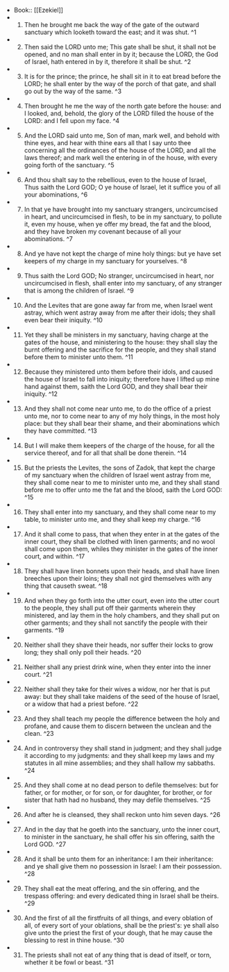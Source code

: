 - Book:: [[Ezekiel]]
- 1. Then he brought me back the way of the gate of the outward sanctuary which looketh toward the east; and it was shut. ^1
- 2. Then said the LORD unto me; This gate shall be shut, it shall not be opened, and no man shall enter in by it; because the LORD, the God of Israel, hath entered in by it, therefore it shall be shut. ^2
- 3. It is for the prince; the prince, he shall sit in it to eat bread before the LORD; he shall enter by the way of the porch of that gate, and shall go out by the way of the same. ^3
- 4. Then brought he me the way of the north gate before the house: and I looked, and, behold, the glory of the LORD filled the house of the LORD: and I fell upon my face. ^4
- 5. And the LORD said unto me, Son of man, mark well, and behold with thine eyes, and hear with thine ears all that I say unto thee concerning all the ordinances of the house of the LORD, and all the laws thereof; and mark well the entering in of the house, with every going forth of the sanctuary. ^5
- 6. And thou shalt say to the rebellious, even to the house of Israel, Thus saith the Lord GOD; O ye house of Israel, let it suffice you of all your abominations, ^6
- 7. In that ye have brought into my sanctuary strangers, uncircumcised in heart, and uncircumcised in flesh, to be in my sanctuary, to pollute it, even my house, when ye offer my bread, the fat and the blood, and they have broken my covenant because of all your abominations. ^7
- 8. And ye have not kept the charge of mine holy things: but ye have set keepers of my charge in my sanctuary for yourselves. ^8
- 9. Thus saith the Lord GOD; No stranger, uncircumcised in heart, nor uncircumcised in flesh, shall enter into my sanctuary, of any stranger that is among the children of Israel. ^9
- 10. And the Levites that are gone away far from me, when Israel went astray, which went astray away from me after their idols; they shall even bear their iniquity. ^10
- 11. Yet they shall be ministers in my sanctuary, having charge at the gates of the house, and ministering to the house: they shall slay the burnt offering and the sacrifice for the people, and they shall stand before them to minister unto them. ^11
- 12. Because they ministered unto them before their idols, and caused the house of Israel to fall into iniquity; therefore have I lifted up mine hand against them, saith the Lord GOD, and they shall bear their iniquity. ^12
- 13. And they shall not come near unto me, to do the office of a priest unto me, nor to come near to any of my holy things, in the most holy place: but they shall bear their shame, and their abominations which they have committed. ^13
- 14. But I will make them keepers of the charge of the house, for all the service thereof, and for all that shall be done therein. ^14
- 15. But the priests the Levites, the sons of Zadok, that kept the charge of my sanctuary when the children of Israel went astray from me, they shall come near to me to minister unto me, and they shall stand before me to offer unto me the fat and the blood, saith the Lord GOD: ^15
- 16. They shall enter into my sanctuary, and they shall come near to my table, to minister unto me, and they shall keep my charge. ^16
- 17. And it shall come to pass, that when they enter in at the gates of the inner court, they shall be clothed with linen garments; and no wool shall come upon them, whiles they minister in the gates of the inner court, and within. ^17
- 18. They shall have linen bonnets upon their heads, and shall have linen breeches upon their loins; they shall not gird themselves with any thing that causeth sweat. ^18
- 19. And when they go forth into the utter court, even into the utter court to the people, they shall put off their garments wherein they ministered, and lay them in the holy chambers, and they shall put on other garments; and they shall not sanctify the people with their garments. ^19
- 20. Neither shall they shave their heads, nor suffer their locks to grow long; they shall only poll their heads. ^20
- 21. Neither shall any priest drink wine, when they enter into the inner court. ^21
- 22. Neither shall they take for their wives a widow, nor her that is put away: but they shall take maidens of the seed of the house of Israel, or a widow that had a priest before. ^22
- 23. And they shall teach my people the difference between the holy and profane, and cause them to discern between the unclean and the clean. ^23
- 24. And in controversy they shall stand in judgment; and they shall judge it according to my judgments: and they shall keep my laws and my statutes in all mine assemblies; and they shall hallow my sabbaths. ^24
- 25. And they shall come at no dead person to defile themselves: but for father, or for mother, or for son, or for daughter, for brother, or for sister that hath had no husband, they may defile themselves. ^25
- 26. And after he is cleansed, they shall reckon unto him seven days. ^26
- 27. And in the day that he goeth into the sanctuary, unto the inner court, to minister in the sanctuary, he shall offer his sin offering, saith the Lord GOD. ^27
- 28. And it shall be unto them for an inheritance: I am their inheritance: and ye shall give them no possession in Israel: I am their possession. ^28
- 29. They shall eat the meat offering, and the sin offering, and the trespass offering: and every dedicated thing in Israel shall be theirs. ^29
- 30. And the first of all the firstfruits of all things, and every oblation of all, of every sort of your oblations, shall be the priest's: ye shall also give unto the priest the first of your dough, that he may cause the blessing to rest in thine house. ^30
- 31. The priests shall not eat of any thing that is dead of itself, or torn, whether it be fowl or beast. ^31

